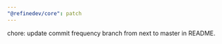 ```yaml
---
"@refinedev/core": patch
---
```


chore: update commit frequency branch from next to master in README.
